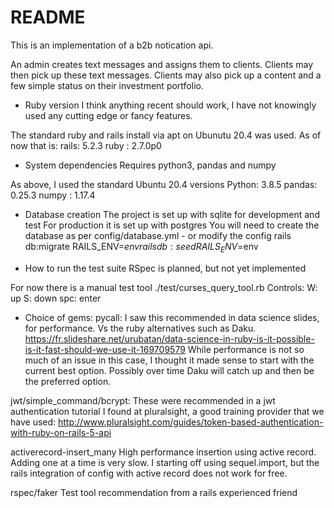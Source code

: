 # README

This is an implementation of a b2b notication api.

An admin creates text messages and assigns them to clients.
Clients may then pick up these text messages.
Clients may also pick up a content and a few simple status on their investment portfolio.

* Ruby version
I think anything recent should work, I have not knowingly used any cutting edge or fancy features.

The standard ruby and rails install via apt on Ubunutu 20.4 was used.
As of now that is:
rails: 5.2.3
ruby : 2.7.0p0

* System dependencies
Requires python3, pandas and numpy

As above, I used the standard Ubuntu 20.4 versions
Python: 3.8.5
pandas: 0.25.3
numpy : 1.17.4

* Database creation
The project is set up with sqlite for development and test
For production it is set up with postgres
You will need to create the database as per config/database.yml - or modify the config
rails db:migrate RAILS_ENV=$env
rails db:seed RAILS_ENV=$env

* How to run the test suite
RSpec is planned, but not yet implemented

For now there is a manual test tool
./test/curses_query_tool.rb
Controls:
  W:   up
  S:   down
  spc: enter

* Choice of gems:
pycall:
I saw this recommended in data science slides, for performance. Vs the ruby alternatives such as Daku.
https://fr.slideshare.net/urubatan/data-science-in-ruby-is-it-possible-is-it-fast-should-we-use-it-169709579
While performance is not so much of an issue in this case, I thought it made sense to start with the current best option.
Possibly over time Daku will catch up and then be the preferred option.

jwt/simple_command/bcrypt:
These were recommended in a jwt authentication tutorial I found at pluralsight, a good training provider that we have used:
http://www.pluralsight.com/guides/token-based-authentication-with-ruby-on-rails-5-api

activerecord-insert_many
High performance insertion using active record. Adding one at a time is very slow. 
I starting off using sequel.import, but the rails integration of config with active record does not work for free.

rspec/faker
Test tool recommendation from a rails experienced friend


